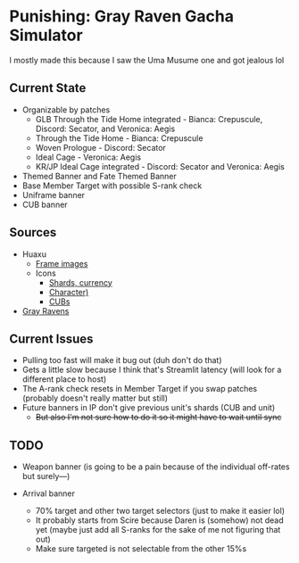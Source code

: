 # Punishing: Gray Raven Gacha Simulator
I mostly made this because I saw the Uma Musume one and got jealous lol

## Current State
- Organizable by patches
  - GLB Through the Tide Home integrated - Bianca: Crepuscule, Discord: Secator, and Veronica: Aegis
  - Through the Tide Home - Bianca: Crepuscule
  - Woven Prologue - Discord: Secator
  - Ideal Cage - Veronica: Aegis
  - KR/JP Ideal Cage integrated - Discord: Secator and Veronica: Aegis
- Themed Banner and Fate Themed Banner
- Base Member Target with possible S-rank check
- Uniframe banner
- CUB banner

## Sources
- Huaxu
  - [Frame images](https://assets.huaxu.app/browse/cn/image/role/?layout=grid)
  - Icons
    - [Shards, currency](https://assets.huaxu.app/browse/glb/assets/product/texture/image/icontools/?layout=grid#)
    - [Character)](https://assets.huaxu.app/browse/glb/assets/product/texture/image/role/?layout=grid#)
    - [CUBs](https://assets.huaxu.app/browse/glb/assets/product/texture/image/rolepartner/?layout=grid)
- [Gray Ravens](https://grayravens.com/wiki/GRAY_RAVENS)

## Current Issues
- Pulling too fast will make it bug out (duh don't do that)
- Gets a little slow because I think that's Streamlit latency (will look for a different place to host)
- The A-rank check resets in Member Target if you swap patches (probably doesn't really matter but still)
- Future banners in IP don't give previous unit's shards (CUB and unit)
  - ~~But also I'm not sure how to do it so it might have to wait until sync~~

## TODO
- Weapon banner (is going to be a pain because of the individual off-rates but surely—)

- Arrival banner
  - 70% target and other two target selectors (just to make it easier lol)
  - It probably starts from Scire because Daren is (somehow) not dead yet (maybe just add all S-ranks for the sake of me not figuring that out)
  - Make sure targeted is not selectable from the other 15%s
